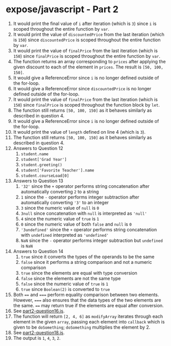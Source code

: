 # expose/javascript - Part 2

1. It would print the final value of `i` after iteration (which is `3`) since `i` is scoped throughout the entire function by `var`.
2. It would print the value of `discountedPrice` from the last iteration (which is `150`) since `discountedPrice` is scoped throughout the entire function by `var`.
3. It would print the value of `finalPrice` from the last iteration (which is `150`) since `finalPrice` is scoped throughout the entire function by `var`.
4. The function returns an array corresponding to `prices` after applying the given discount to each of the element in `prices`. The result is `[50, 100, 150]`.
5. It would give a ReferenceError since `i` is no longer defined outside of the for-loop.
6. It would give a ReferenceError since `discountedPrice` is no longer defined outside of the for-loop.
7. It would print the value of `finalPrice` from the last iteration (which is `150`) since `finalPrice` is scoped throughout the function block by `let`.
8. The function still returns `[50, 100, 150]` as it behaves similarly as described in question 4.
9. It would give a ReferenceError since `i` is no longer defined outside of the for-loop.
10. It would print the value of `length` defined on line 4 (which is `3`).
11. The function still returns `[50, 100, 150]` as it behaves similarly as described in question 4.
12. Answers to Question 12
    1. `student.name`
    2. `student['Grad Year']`
    3. `student.greeting()`
    4. `student['Favorite Teacher'].name`
    5. `student.courseLoad[0]`
13. Answers to Question 13
    1. `'32'` since the `+` operator performs string concatenation after automatically converting `2` to a string
    2. `1` since the `-` operator performs integer subtraction after automatically converting `'3'` to an integer
    3. `3` since the numeric value of `null` is `0`
    4. `3null` since concatenation with `null` is interpreted as `'null'`
    5. `4` since the numeric value of `true` is `1`
    6. `0` since the numeric value of both `false` and `null` is `0`
    7. `'3undefined'` since the `+` operator performs string concatenation with `undefined` interpreted as `'undefined'`
    8. `NaN` since the `-` operator performs integer subtraction but `undefined` is `NaN`
14. Answers to Question 14
    1. `true` since it converts the types of the operands to be the same
    2. `false` since it performs a string comparison and not a numeric comparison
    3. `true` since the elements are equal with type conversion
    4. `false` since the elements are not the same type
    5. `false` since the numeric value of `true` is `1`
    6. `true` since `Boolean(2)` is converted to `true`
15. Both `==` and `===` perform equality comparison between two elements. However, `===` also ensures that the data types of the two elements are the same. `==` may return true if the elements are equal after conversion.
16. See [part2-question16.js](part2-question16.js).
17. The function will return `[2, 4, 6]` as `modifyArray` iterates through each element in the given `array`, passing each element into `callback` which is given to be `doSomething`; `doSomething` multiplies the element by 2.
18. See [part2-question18.js](part2-question18.js).
19. The output is `1`, `4`, `3`, `2`.

